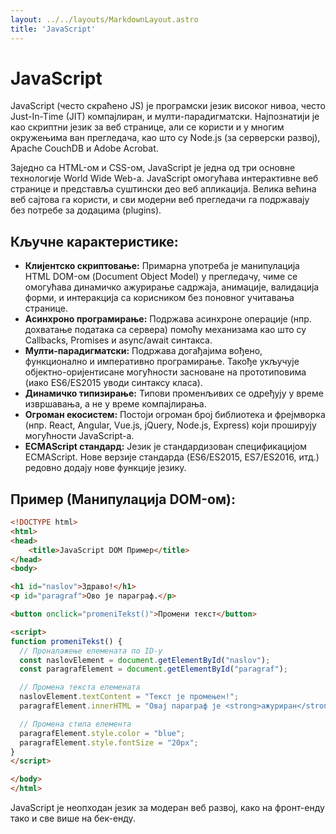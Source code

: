 ```yaml
---
layout: ../../layouts/MarkdownLayout.astro
title: 'JavaScript' 
---
```

# JavaScript

JavaScript (често скраћено JS) је програмски језик високог нивоа, често Just-In-Time (JIT) компајлиран, и мулти-парадигматски. Најпознатији је као скриптни језик за веб странице, али се користи и у многим окружењима ван прегледача, као што су Node.js (за серверски развој), Apache CouchDB и Adobe Acrobat.

Заједно са HTML-ом и CSS-ом, JavaScript је једна од три основне технологије World Wide Web-а. JavaScript омогућава интерактивне веб странице и представља суштински део веб апликација. Велика већина веб сајтова га користи, и сви модерни веб прегледачи га подржавају без потребе за додацима (plugins).

## Кључне карактеристике:

*   **Клијентско скриптовање:** Примарна употреба је манипулација HTML DOM-ом (Document Object Model) у прегледачу, чиме се омогућава динамичко ажурирање садржаја, анимације, валидација форми, и интеракција са корисником без поновног учитавања странице.
*   **Асинхроно програмирање:** Подржава асинхроне операције (нпр. дохватање података са сервера) помоћу механизама као што су Callbacks, Promises и async/await синтаксa.
*   **Мулти-парадигматски:** Подржава догађајима вођено, функционално и императивно програмирање. Такође укључује објектно-оријентисане могућности засноване на прототиповима (иако ES6/ES2015 уводи синтаксу класа).
*   **Динамичко типизирање:** Типови променљивих се одређују у време извршавања, а не у време компајлирања.
*   **Огроман екосистем:** Постоји огроман број библиотека и фрејмворка (нпр. React, Angular, Vue.js, jQuery, Node.js, Express) који проширују могућности JavaScript-а.
*   **ECMAScript стандард:** Језик је стандардизован спецификацијом ECMAScript. Нове верзије стандарда (ES6/ES2015, ES7/ES2016, итд.) редовно додају нове функције језику.

## Пример (Манипулација DOM-ом):

```html
<!DOCTYPE html>
<html>
<head>
    <title>JavaScript DOM Пример</title>
</head>
<body>

<h1 id="naslov">Здраво!</h1>
<p id="paragraf">Ово је параграф.</p>

<button onclick="promeniTekst()">Промени текст</button>

<script>
function promeniTekst() {
  // Проналажење елемената по ID-у
  const naslovElement = document.getElementById("naslov");
  const paragrafElement = document.getElementById("paragraf");

  // Промена текста елемената
  naslovElement.textContent = "Текст је промењен!";
  paragrafElement.innerHTML = "Овај параграф је <strong>ажуриран</strong> помоћу JavaScript-а.";

  // Промена стила елемента
  paragrafElement.style.color = "blue";
  paragrafElement.style.fontSize = "20px";
}
</script>

</body>
</html>
```

JavaScript је неопходан језик за модеран веб развој, како на фронт-енду тако и све више на бек-енду.
